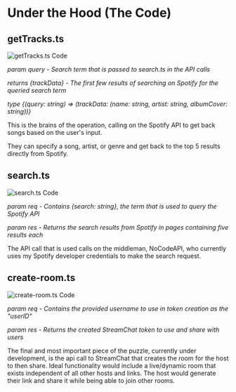 # Under the Hood (The Code)

## getTracks.ts
![getTracks.ts Code](./images/img.png)

*param query - Search term that is passed to search.ts in the API calls*

*returns {trackData} - The first few results of searching on Spotify for the queried search term*

*type {(query: string) => (trackData: (name: string, artist: string, albumCover: string))}*

This is the brains of the operation, calling on the Spotify API to get back songs based on the user's input.

They can specify a song, artist, or genre and get back to the top 5 results directly from Spotify.

## search.ts
![search.ts Code](./images/img_1.png)

*param req - Contains {search: string}, the term that is used to query the Spotify API*

*param res - Returns the search results from Spotify in pages containing five results each*

The API call that is used calls on the middleman, NoCodeAPI, who currently uses my Spotify developer credentials to make the search request.

## create-room.ts
![create-room.ts Code](./images/img_2.png)

*param req - Contains the provided username to use in token creation as the "userID"*

*param res - Returns the created StreamChat token to use and share with users*

The final and most important piece of the puzzle, currently under development, is the api call to StreamChat that creates the room for the host to then share.
Ideal functionality would include a live/dynamic room that exists independent of all other hosts and links. The host would generate their link and share it while being able to join other rooms.